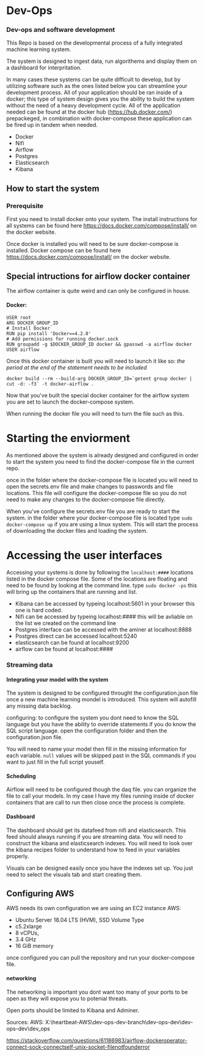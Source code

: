 # Dev-Ops
### Dev-ops and software development

This Repo is based on the developmental process of a fully integrated machine learning system. 

The system is designed to ingest data, run algorithems and display them on a dashboard for interpritation. 

In many cases these systems can be quite difficult to develop, but by utilizing software such as the ones listed below you can streamline your development process. All of your application should be ran inside of a docker; this type of system design gives you the ability to build the system without the need of a heavy development cycle. All of the application needed can be found at the docker hub (https://hub.docker.com/) prepackeged, in combination with docker-compose these application can be fired up in tandem when needed. 

- Docker
- Nifi
- Airflow
- Postgres
- Elasticsearch
- Kibana


## How to start the system

### Prerequisite
First you need to install docker onto your system. The install instructions for all systems can be found here https://docs.docker.com/compose/install/ on the docker website.

Once docker is installed you will need to be sure docker-compose is installed. Docker compose can be found here https://docs.docker.com/compose/install/ on the docker website.

## Special intructions for airflow docker container

The airflow container is quite weird and can only be configured in house. 

#### Docker:

```FROM puckel/docker-airflow:latest
USER root
ARG DOCKER_GROUP_ID
# Install Docker
RUN pip install 'Docker==4.2.0'
# Add permissions for running docker.sock
RUN groupadd -g $DOCKER_GROUP_ID docker && gpasswd -a airflow docker
USER airflow
```

Once this docker container is built you will need to launch it like so: *the period at the end of the statement needs to be included*

``` 
docker build --rm --build-arg DOCKER_GROUP_ID=`getent group docker | cut -d: -f3` -t docker-airflow .
```
Now that you've built the special docker container for the airflow system you are set to launch the docker-compose system. 

When running the docker file you will need to turn the file such as this.

# Starting the enviorment
As mentioned above the system is already designed and configured in order to start the system you need to find the docker-compose file in the current repo. 

once in the folder where the docker-compose file is located you will need to open the secrets.env file and make changes to passwords and file locations. This file will configure the docker-compose file so you do not need to make any changes to the docker-compose file directly. 

When you've configure the secrets.env file you are ready to start the system. in the folder where your docker-compose file is located type `sudo docker-compose up` if you are using a linux system. This will start the process of downloading the docker files and loading the system.

# Accessing the user interfaces
Accessing your systems is done by following the `localhost:####` locations listed in the docker compose file. Some of the locations are floating and need to be found by looking at the command line. type `sudo docker -ps` this will bring up the containers that are running and list.

- Kibana can be accessed by typeing localhost:5601 in your browser this one is hard coded.
- Nifi can be accessed by typeing localhost:#### this will be avliable on the list we created on the command line
- Postgres interface can be accessed with the aminer at localhost:8888
- Postgres direct can be accessed localhost:5240
- elasticsearch can be found at localhost:9200
- airflow can be found at localhost:####


### Streaming data
#### Integrating your model with the system
The system is designed to be configured throught the configuration.json file once a new machine learning mondel is introduced. This system will autofill any missing data backlog.

configuring:
to configure the system you dont need to know the SQL language but you have the ability to override statements if you do know the SQL script language. 
open the configuration folder and then the configuration.json file.

You will need to name your model then fill in the missing information for each variable. 
`null` values will be skipped past in the SQL commands if you want to just fill in the full script youself. 

#### Scheduling 

Airflow will need to be configured though the daq file.
you can organize the file to call your models. In my case I have my files running inside of docker containers that are call to run then close once the process is complete. 

#### Dashboard

The dashboard should get its datafeed from nifi and elasticsearch. This feed should always running if you are streaming data. You will need to construct the kibana and elasticsearch indexes. You will need to look over the kibana recipes folder to understand how to feed in your variables properly.

Visuals can be designed easily once you have the indexes set up. You just need to select the visuals tab and start creating them.

## Configuring AWS

AWS needs its own configuration we are using an EC2 instance 
AWS:
- Ubuntu Server 18.04 LTS (HVM), SSD Volume Type 
- c5.2xlarge 
- 8 vCPUs, 
- 3.4 GHz
- 16 GiB memory

once configured you can pull the repository and run your docker-compose file.

#### networking

The networking is important you dont want too many of your ports to be open as they will expose you to potenial threats. 

Open ports should be limited to Kibana and Adminer. 

Sources:
AWS: X:\heartbeat-AWS\dev-ops-dev-branch\dev-ops-dev\dev-ops-dev\dev_ops

https://stackoverflow.com/questions/61186983/airflow-dockeroperator-connect-sock-connectself-unix-socket-filenotfounderror
